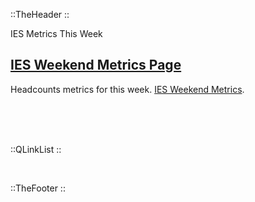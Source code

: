::TheHeader
::

<t> IES Metrics This Week </t>

## [IES Weekend Metrics Page](/iesadmin/metricsthisweek)
Headcounts metrics for this week. [IES Weekend Metrics](/iesadmin/iesmetricsthisweek).

<br>
<br>

<br />



::QLinkList
::

<br />

::TheFooter
::
